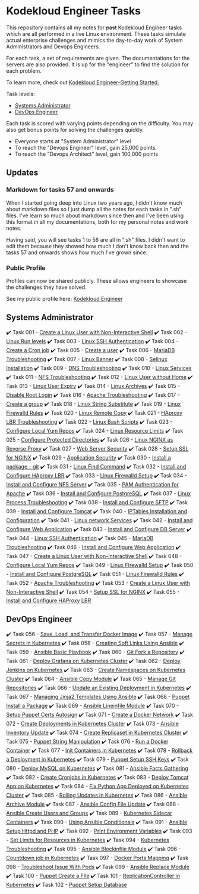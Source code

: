 # Kodekloud Engineer Tasks

This repository contains all my notes for ~~past~~ Kodekloud Engineer tasks which are all performed in a live Linux environment. These tasks simulate actual enterprise challenges and mimics the day-to-day work of System Administrators and Devops Engineers.

For each task, a set of requirements are given. The documentations for the servers are also provided. It is up for the "engineer" to find the solution for each problem.

To learn more, check out [Kodekloud Engineer-Getting Started.](https://kodekloudhub.github.io/kodekloud-engineer/docs/getting-started)

Task levels:

- [Systems Administrator](#systems-administrator)
- [DevOps Engineer](#devops-engineer)

Each task is scored with varying points depending on the difficulty. You may also get bonus points for solving the challenges quickly.

- Everyone starts at "System Administrator" level
- To reach the "Devops Engineer" level, gain 25,000 points.
- To reach the "Devops Architect" level, gain 100,000 points

## Updates

### Markdown for tasks 57 and onwards

When I started going deep into Linux two years ago, I didn't know much about markdown files so I just dump all the notes for each tasks in ".sh" files. I've learn so much about markdown since then and I've been using this format in all my documentations, both for my personal notes and work notes.

Having said, you will see tasks 1 to 56 are all in ".sh" files. I didn't want to edit them because they showed how much I don't know back then and the tasks 57 and onwards shows how much I've grown since.

### Public Profile

Profiles can now be shared publicly. These allows engineers to showcase the challenges they have solved.

See my public profile here: [Kodekloud Engineer](https://kodekloud-engineer.com/#!/user_profile?uid=15930992248539436)

## Systems Administrator

✔️ Task 001 - [Create a Linux User with Non-Interactive Shell](./Tasks_001-009/TASK_1-Create_a_Linux_user_with_non-interactive_shell.sh)
✔️ Task 002 - [Linux Run levels](./Tasks_001-009/TASK_2-Linux_Run_Levels.sh)
✔️ Task 003 - [Linux SSH Authentication](./Tasks_001-009/TASK_3-Linux_SSH_Authentication.sh)
✔️ Task 004 - [Create a Cron job](./Tasks_001-009/TASK_4-Create_a_Cron_Job.sh)
✔️ Task 005 - [Create a user](./Tasks_001-009/TASK_5-Create_a_User.sh)
✔️ Task 006 - [MariaDB Troubleshooting](./Tasks_001-009/TASK_6-MariaDB_Troubleshooting.sh)
✔️ Task 007 - [Linux Banner](./Tasks_001-009/TASK_7-Linux_Banner.sh)
✔️ Task 008 - [Selinux Installation](./Tasks_001-009/TASK_8-Selinux_installation.sh)
✔️ Task 009 - [DNS Troubleshooting](./Tasks_001-009/TASK_9-DNS_Troubleshooting.sh)
✔️ Task 010 - [Linux Services](./Tasks_10-020/TASK_10-Linux_Services.sh)
✔️ Task 011 - [NFS Troubleshooting](./Tasks_10-020/TASK_11-NFS_Troubleshooting.sh)
✔️ Task 012 - [Linux User without Home](./Tasks_10-020/TASK_12-Linux_User_Without_Home.sh)
✔️ Task 013 - [Linux User Expiry](./Tasks_10-020/TASK_13-Linux_User_Expiry.sh)
✔️ Task 014 - [Linux Archives](./Tasks_10-020/TASK_14-Linux_Archives.sh)
✔️ Task 015 - [Disable Root Login](./Tasks_10-020/TASK_15-Disable_Root_Login.sh)
✔️ Task 016 - [Apache Troubleshooting](./Tasks_10-020/TASK_16-Apache_Troubleshooting.sh)
✔️ Task 017 - [Create a group](./Tasks_10-020/TASK_17-Create_a_group.sh)
✔️ Task 018 - [Linux String Substitute](./Tasks_10-020/TASK_18-Linux_String_Substitute.sh)
✔️ Task 019 - [Linux Firewalld Rules](./Tasks_10-020/TASK_19-Linux_Firewalld_Rules.sh)
✔️ Task 020 - [Linux Remote Copy](./Tasks_10-020/TASK_20-Linux_Remote_Copy.sh)
✔️ Task 021 - [HAproxy LBR Troubleshooting](./Tasks_021-030/TASK_21-Haproxy_LBR_Troubleshooting.sh)
✔️ Task 022 - [Linux Bash Scripts](./Tasks_021-030/TASK_22-Linux_Bash_Scripts.sh)
✔️ Task 023 - [Configure Local Yum Repos](./Tasks_021-030/TASK_23-Configure_Local_Yum_repos.sh)
✔️ Task 024 - [Linux Resource Limits](./Tasks_021-030/TASK_24-Linux_Resource_Limits.sh)
✔️ Task 025 - [Configure Protected Directories](./Tasks_021-030/TASK_25-Configure_protected_directories_in_Apache.sh)
✔️ Task 026 - [Linux NGINX as Reverse Proxy](./Tasks_021-030/TASK_26-Linux_Nginx_as_Reverse_Proxy.sh)
✔️ Task 027 - [Web Server Security](./Tasks_021-030/TASK_27-Web_Server_Security.sh)
✔️ Task 028 - [Setup SSL for NGINX](./Tasks_021-030/TASK_28-Setup_SSL_for_Nginx.sh)
✔️ Task 029 - [Application Security](./Tasks_021-030/TASK_29-Application_Security.sh)
✔️ Task 030 - [Install a package - git](./Tasks_021-030/TASK_30-Install_a_package_-_vsftpd.sh)
✔️ Task 031 - [Linux Find Command](./Tasks_031-040/TASK_31-Linux_Find_Command.sh)
✔️ Task 032 - [Install and Configure HAproxy LBR](./Tasks_031-040/TASK_32-Install_and_Configure_HaProxy_LBR.sh)
✔️ Task 033 - [Linux Firewalld Setup](./Tasks_031-040/TASK_33-Linux_Firewalld_Setup.sh)
✔️ Task 034 - [Install and Configure NFS Server](./Tasks_031-040/TASK_34-Install_and_Configure_NFS_Server.sh)
✔️ Task 035 - [PAM Authentication for Apache](./Tasks_031-040/TASK_35-PAM_Authentication_For_Apache.sh)
✔️ Task 036 - [Install and Configure PostgreSQL](./Tasks_031-040/TASK_36-Install_and_Configure_PostgreSQL.sh)
✔️ Task 037 - [Linux Process Troubleshooting](./Tasks_031-040/TASK_37-Linux_Process_Troubleshooting.sh)
✔️ Task 038 - [Install and Configure SFTP](./Tasks_031-040/TASK_38-Install_And_Configure_SFTP.sh)
✔️ Task 039 - [Install and Configure Tomcat](./Tasks_031-040/TASK_39-Install_and_Configure_Tomcat_Server.sh)
✔️ Task 040 - [IPTables Installation and Configuration](./Tasks_031-040/TASK_40-IPtables_Installation_And_Configuration.sh)
✔️ Task 041 - [Linux network Services](./Tasks_041-050/TASK_41-Linux_Network_Services.sh)
✔️ Task 042 - [Install and Configure Web Application](./Tasks_041-050/TASK_42-Install_and_Configure_Web_Application.sh)
✔️ Task 043 - [Install and Configure DB Server](./Tasks_041-050/TASK_43-Install_and_Configure_DB_Server.sh)
✔️ Task 044 - [Linux SSH Authentication](./Tasks_041-050/TASK_44-Linux_SSH_Authentication.sh)
✔️ Task 045 - [MariaDB Troubleshooting](./Tasks_041-050/TASK_45-MariaDB_Troubleshooting.sh)
✔️ Task 046 - [Install and Configure Web Application](./Tasks_041-050/TASK_46-Install_and_Configure_Web_Application.sh)
✔️ Task 047 - [Create a Linux User with Non-Interactive Shell](./Tasks_041-050/TASK_47-Create_a_Linux_User_with_non-interactive_shell.sh)
✔️ Task 048 - [Configure Local Yum Repos](./Tasks_041-050/TASK_48-Configure_Local_Yum_repos.sh)
✔️ Task 049 - [Linux FIrewalld Setup](./Tasks_041-050/TASK_49-Linux_Firewalld_Setup.sh)
✔️ Task 050 - [Install and Configure PostgreSQL](./Tasks_041-050/TASK_50-Install_and_Configure_PostgreSQL.sh)
✔️ Task 051 - [Linux Firewalld Rules](./Tasks_051-060/TASK_51-Linux_Firewalld_Rules.sh)
✔️ Task 052 - [Apache Troubleshooting](./Tasks_051-060/TASK_52-Apache_Troubleshooting.sh)
✔️ Task 053 - [Create a Linux User with Non-Interactive Shell](./Tasks_051-060/TASK_53-Create_a_Linux_User_with_non-interactive_shell.sh)
✔️ Task 054 - [Setup SSL for NGINX](./Tasks_051-060/TASK_54-Setup_SSL_for_NGINX.sh)
✔️ Task 055 - [Install and Configure HAProxy LBR](./Tasks_051-060/TASK_55-Install_and_Configure_HAProxy_LBR.sh)

## DevOps Engineer

✔️ Task 056 - [Save. Load, and Transfer Docker Image](./Tasks_051-060/TASK_56-Save-load-transfer-Docker-image.sh)
✔️ Task 057 - [Manage Secrets in Kubernetes](./Tasks_051-060/TASK_57-Manage_secrets_in_Kubernetes.md)
✔️ Task 058 - [Creating Soft Links Using Ansible](./Tasks_051-060/TASK_58-Creating_softlinks_using_Ansible.md)
✔️ Task 059 - [Ansible Basic Playbook](./Tasks_051-060/TASK_59-Ansible_Basic_Playbook.md)
✔️ Task 060 - [Git Fork a Repository](./Tasks_051-060/TASK_60-Git_Fork_a_Repository.md)
✔️ Task 061 - [Deploy Grafana on Kubernetes Cluster](./Tasks_061-070/TASK_61-Deploy_Grafana_on_Kubernetes.md)
✔️ Task 062 - [Deploy Jenkins on Kubernetes](./Tasks_061-070/TASK_62-Deploy_Jenkins_on_Kubernetes.md)
✔️ Task 063 - [Create Namespaces on Kubernetes Cluster](./Tasks_061-070/TASK_63-Create_Namespaces_in_Kubernetes.md)
✔️ Task 064 - [Ansible Copy Module](./Tasks_061-070/TASK_64-Ansible_Copy_Module.md)
✔️ Task 065 - [Manage Git Repositories](./Tasks_061-070/TASK_65-Manage_Git_repositories.md)
✔️ Task 066 - [Update an Existing Deployment in Kubernetes](./Tasks_061-070/TASK_66_Update_existing_Deployment_in_Kubernetes.md)
✔️ Task 067 - [Managing Jinja2 Templates Using Ansible](./Tasks_061-070/TASK_67_Managing_Jinja2_Templates.md)
✔️ Task 068 - [Puppet Install a Package](./Tasks_061-070/TASK_68_Puppet-Install_a_Package.md)
✔️ Task 069 - [Ansible Lineinfile Module](./Tasks_061-070/TASK_69-Ansible_Lineinfile_Module.md)
✔️ Task 070 - [Setup Puppet Certs Autosign](./Tasks_061-070/TASK_70-Setup_Puppet_Certs_Autosign.md)
✔️ Task 071 - [Create a Docker Network](./Tasks_071-080/TASK_71-Create_a_Docker_Network.md)
✔️ Task 072 - [Create Deployments in Kubernetes Cluster](./Tasks_071-080/TASK_72-Create_Deployments_in_Kubernetes_Cluster.md)
✔️ Task 073 - [Ansible Inventory Update](./Tasks_071-080/TASK_73-Ansible_Inventory_Update.md)
✔️ Task 074 - [Create Replicaset in Kubernetes Cluster](./Tasks_071-080/TASK_74-Create_Replicaset_in_Kubernetes_Cluster.md)
✔️ Task 075 - [Puppet String Manipulation](./Tasks_071-080/TASK_75-Puppet_String_Manipulation.md)
✔️ Task 076 - [Run a Docker Container](./Tasks_071-080/TASK_76-Run_a_Docker_Container.md)
✔️ Task 077 - [Init Containers in Kubernetes](./Tasks_071-080/TASK_77-Init_containers_in_Kubernetes.md)
✔️ Task 078 - [Rollback a Deployment in Kubernetes](./Tasks_071-080/TASK_78-Rollback_deployment_in_Kubernetes.md)
✔️ Task 079 - [Puppet Setup SSH Keys](./Tasks_071-080/TASK_79-Puppet_Setup_SSH_Keys.md)
✔️ Task 080 - [Deploy MySQL on Kubernetes](./Tasks_071-080/TASK_80-Deploy_MySQL_on_Kubernetes.md)
✔️ Task 081 - [Ansible Facts Gathering](./Tasks_081-090/TASK_81_Ansible_Facts_Gathering.md)
✔️ Task 082 - [Create Cronjobs in Kubernetes](./Tasks_081-090/TASK_82_Create_Cronjobs_in_Kubernetes.md)
✔️ Task 083 - [Deploy Tomcat App on Kubernetes](./Tasks_081-090/TASK_83_Deploy_Tomcat_on_Kubernetes.md)
✔️ Task 084 - [Fix Python App Deployed on Kubernetes Cluster](./Tasks_081-090/TASK_84_Fix_Python_App.md)
✔️ Task 085 - [Rolling Updates in Kubernetes](./Tasks_081-090/TASK_85_Rolling_Updates_in_Kubernetes.md)
✔️ Task 086 - [Ansible Archive Module](./Tasks_081-090/TASK_86_Ansible_Archive_Module.md)
✔️ Task 087 - [Ansible Config File Update](./Tasks_081-090/TASK_87_Ansible_Config_File_Update.md)
✔️ Task 088 - [Ansible Create Users and Groups](./Tasks_081-090/TASK_88_Ansible_Create_Users_and_Groups.md)
✔️ Task 089 - [Kubernetes Sidecar Containers](./Tasks_081-090/TASK_89_Kubernetes_Sidecar_Containers.md)
✔️ Task 090 - [Using Ansible Conditionals](./Tasks_081-090/TASK_90_Using_Ansible_Conditionals.md)
✔️ Task 091 - [Ansible Setup Httpd and PHP](./Tasks_091-100/TASK_91_Ansible_Setup_HTTPD_and_PHP.md)
✔️ Task 092 - [Print Environment Variables](./Tasks_091-100/TASK_92_Print_Environment_Variables.md)
✔️ Task 093 - [Set Limits for Resources in Kubernetes](./Tasks_091-100/TASK_93_Set_Limits_for_Resources.md)
✔️ Task 094 - [Kubernetes Troubleshooting](./Tasks_091-100/TASK_94_Kubernetes_Troubleshooting.md)
✔️ Task 095 - [Ansible Blockinfile Module](./Tasks_091-100/TASK_95_Ansible_Blockinfile_module.md)
✔️ Task 096 - [Countdown job in Kubernetes](./Tasks_091-100/TASK_96_Countdown_job_in_Kubernetes.md)
✔️ Task 097 - [Docker Ports Mapping](./Tasks_091-100/TASK_97_Docker_Ports_Mapping.md)
✔️ Task 098 - [Troubleshoot Issue With Pods](./Tasks_091-100/TASK_98_Troubleshoot_issue_with_Pods.md)
✔️ Task 099 - [Ansible Replace Module](./Tasks_091-100/TASK_99_Ansible_Replace_Module.md)
✔️ Task 100 - [Puppet Create a FIle](./Tasks_091-100/TASK_100_Puppet_Create_File.md)
✔️ Task 101 - [ReplicationController in Kubernetes](./Tasks_101-110/TASK_101_Replication_Controller_in_Kubernetes.md)
✔️ Task 102 - [Puppet Setup Database](./Tasks_101-110/TASK_102_Puppet_setup_database.md)

<!-- ✔️ Task 102 - [Kubernetes Shared Volumes](./Tasks_101-110/TASK_102_Kubernetes_Shared_Volumes.md) -->



<!-- ✔️ Task 104 - -->

<!-- ✔️ Task 105 - -->

<!-- ✔️ Task 106 - -->

<!-- ✔️ Task 107 - -->

<!-- ✔️ Task 108 - -->

<!-- ✔️ Task 109 - -->

<!-- ✔️ Task 110 - -->

<!-- ✔️ Task 111 - -->

<!-- ✔️ Task 112 - -->

<!-- ✔️ Task 113 - -->

<!-- ✔️ Task 114 - -->

<!-- ✔️ Task 115 - -->

<!-- ✔️ Task 116 - -->

<!-- ✔️ Task 117 - -->

<!-- ✔️ Task 118 - -->

<!-- ✔️ Task 119 - -->

<!-- ✔️ Task 120 - -->

<!-- ✔️ Task 121 - -->

<!-- ✔️ Task 122 - -->

<!-- ✔️ Task 123 - -->

<!-- ✔️ Task 124 - -->

<!-- ✔️ Task 125 - -->

<!-- ✔️ Task 126 - -->

<!-- ✔️ Task 127 - -->

<!-- ✔️ Task 128 - -->

<!-- ✔️ Task 129 - -->
